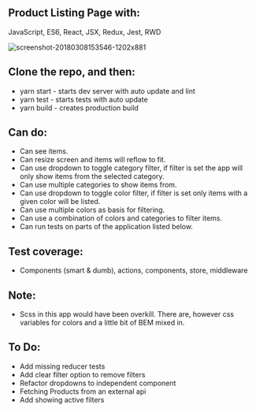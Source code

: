 ## Product Listing Page with:
JavaScript, ES6, React, JSX, Redux, Jest, RWD

![screenshot-20180308153546-1202x881](https://user-images.githubusercontent.com/23530054/37156788-60bf4f24-22e7-11e8-8a87-d41c8e060956.png)

## Clone the repo, and then:
- yarn start - starts dev server with auto update and lint
- yarn test - starts tests with auto update
- yarn build - creates production build

## Can do:
- Can see items.
- Can resize screen and items will reflow to fit.
- Can use dropdown to toggle category filter, if filter is set the app will only show items from the selected category.
- Can use multiple categories to show items from.
- Can use dropdown to toggle color filter, if filter is set only items with a given color will be listed.
- Can use multiple colors as basis for filtering.
- Can use a combination of colors and categories to filter items.
- Can run tests on parts of the application listed below.

## Test coverage:
- Components (smart & dumb), actions, components, store, middleware

## Note:
- Scss in this app would have been overkill. There are, however css variables for colors and a little bit of BEM mixed in.

## To Do:
- Add missing reducer tests
- Add clear filter option to remove filters
- Refactor dropdowns to independent component
- Fetching Products from an external api
- Add showing active filters

